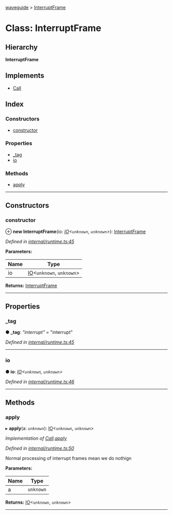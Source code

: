 [waveguide](../README.md) > [InterruptFrame](../classes/interruptframe.md)

# Class: InterruptFrame

## Hierarchy

**InterruptFrame**

## Implements

* [Call](../interfaces/call.md)

## Index

### Constructors

* [constructor](interruptframe.md#constructor)

### Properties

* [_tag](interruptframe.md#_tag)
* [io](interruptframe.md#io)

### Methods

* [apply](interruptframe.md#apply)

---

## Constructors

<a id="constructor"></a>

###  constructor

⊕ **new InterruptFrame**(io: *[IO](io.md)<`unknown`, `unknown`>*): [InterruptFrame](interruptframe.md)

*Defined in [internal/runtime.ts:45](https://github.com/rzeigler/waveguide/blob/a4eddcf/src/internal/runtime.ts#L45)*

**Parameters:**

| Name | Type |
| ------ | ------ |
| io | [IO](io.md)<`unknown`, `unknown`> |

**Returns:** [InterruptFrame](interruptframe.md)

___

## Properties

<a id="_tag"></a>

###  _tag

**● _tag**: *"interrupt"* = "interrupt"

*Defined in [internal/runtime.ts:45](https://github.com/rzeigler/waveguide/blob/a4eddcf/src/internal/runtime.ts#L45)*

___
<a id="io"></a>

###  io

**● io**: *[IO](io.md)<`unknown`, `unknown`>*

*Defined in [internal/runtime.ts:46](https://github.com/rzeigler/waveguide/blob/a4eddcf/src/internal/runtime.ts#L46)*

___

## Methods

<a id="apply"></a>

###  apply

▸ **apply**(a: *`unknown`*): [IO](io.md)<`unknown`, `unknown`>

*Implementation of [Call](../interfaces/call.md).[apply](../interfaces/call.md#apply)*

*Defined in [internal/runtime.ts:50](https://github.com/rzeigler/waveguide/blob/a4eddcf/src/internal/runtime.ts#L50)*

Normal processing of interrupt frames mean we do nothign

**Parameters:**

| Name | Type |
| ------ | ------ |
| a | `unknown` |

**Returns:** [IO](io.md)<`unknown`, `unknown`>

___

